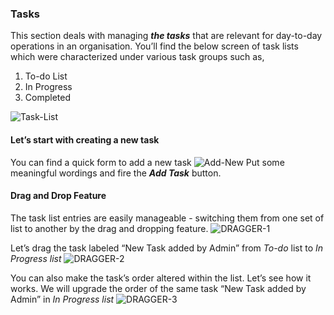 ### Tasks
This section deals with managing **_the tasks_** that are relevant for day-to-day operations in an organisation.
You’ll find the below screen of task lists which were characterized under various task groups such as,

1. To-do List
2. In Progress
3. Completed

![Task-List](https://raw.githubusercontent.com/LavaLite/docs/master/images/tasks/task-list.png)

#### Let’s start with creating a new task
You can find a quick form to add a new task
![Add-New](https://raw.githubusercontent.com/LavaLite/docs/master/images/tasks/add-new-task.png)
Put some meaningful wordings and fire the **_Add Task_** button.

#### Drag and Drop Feature
The task list entries are easily manageable - switching them from one set of list to another by the drag and dropping feature.
![DRAGGER-1](https://raw.githubusercontent.com/LavaLite/docs/master/images/tasks/drag-and-drop-event-1.png)

Let’s drag the task labeled “New Task added by Admin” from _To-do_ list to _In Progress list_
![DRAGGER-2](https://raw.githubusercontent.com/LavaLite/docs/master/images/tasks/drag-and-drop-event-2.png)

You can also make the task’s order altered within the list. Let’s see how it works. We will upgrade the order of the same task “New Task added by Admin” in _In Progress list_
![DRAGGER-3](https://raw.githubusercontent.com/LavaLite/docs/master/images/tasks/drag-and-drop-event-3.png)
